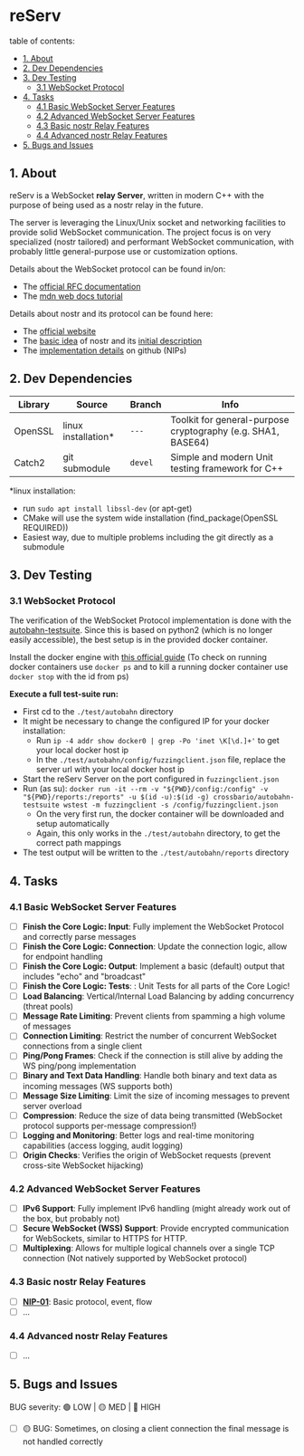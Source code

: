 # reServ

table of contents:
- [1. About](#1-about)
- [2. Dev Dependencies](#2-dev-dependencies)
- [3. Dev Testing](#3-dev-testing)
  - [3.1 WebSocket Protocol](#31-websocket-protocol)
- [4. Tasks](#4-tasks)
  - [4.1 Basic WebSocket Server Features](#41-basic-websocket-server-features)
  - [4.2 Advanced WebSocket Server Features](#42-advanced-websocket-server-features)
  - [4.3 Basic nostr Relay Features](#43-basic-nostr-relay-features)
  - [4.4 Advanced nostr Relay Features](#44-advanced-nostr-relay-features)
- [5. Bugs and Issues](#5-bugs-and-issues)

## 1. About

reServ is a WebSocket <b>relay Server</b>, written in modern C++ with the purpose of being used as a nostr relay in the future. 

The server is leveraging the Linux/Unix socket and networking facilities to provide solid WebSocket communication. The project focus is on very specialized (nostr tailored) and performant WebSocket communication, with probably little general-purpose use or customization options.

Details about the WebSocket protocol can be found in/on:
- The [official RFC documentation](https://www.rfc-editor.org/rfc/rfc6455)
- The [mdn web docs tutorial](https://developer.mozilla.org/en-US/docs/Web/API/WebSockets_API/Writing_WebSocket_servers)

Details about nostr and its protocol can be found here:
- The [official website](https://nostr.com/)
- The [basic idea](https://nostr.how/en/what-is-nostr) of nostr and its [initial description](https://fiatjaf.com/nostr.html)
- The [implementation details](https://github.com/nostr-protocol/nips) on github (NIPs)

## 2. Dev Dependencies

|Library        |Source               |Branch         |Info                                                           |
|---------------|---------------------|---------------|--------------------------------------------------------------|
|OpenSSL        |linux installation*  |`---`          |Toolkit for general-purpose cryptography (e.g. SHA1, BASE64)   |
|Catch2         |git submodule        |`devel`        |Simple and modern Unit testing framework for C++               |

*linux installation:
- run `sudo apt install libssl-dev` (or apt-get)
- CMake will use the system wide installation (find_package(OpenSSL REQUIRED))
- Easiest way, due to multiple problems including the git directly as a submodule

## 3. Dev Testing

### 3.1 WebSocket Protocol

The verification of the WebSocket Protocol implementation is done with the [autobahn-testsuite](https://github.com/crossbario/autobahn-testsuite). Since this is based on python2 (which is no longer easily accessible), the best setup is in the provided docker container.

Install the docker engine with [this official guide](https://docs.docker.com/engine/install/)
(To check on running docker containers use `docker ps` and to kill a running docker container use `docker stop` with the id from ps)

<b>Execute a full test-suite run:</b>
- First cd to the `./test/autobahn` directory
- It might be necessary to change the configured IP for your docker installation:
    - Run `ip -4 addr show docker0 | grep -Po 'inet \K[\d.]+'` to get your local docker host ip
    - In the `./test/autobahn/config/fuzzingclient.json` file, replace the server url with your local docker host ip
- Start the reServ Server on the port configured in `fuzzingclient.json`
- Run (as su): `docker run -it --rm -v "${PWD}/config:/config" -v "${PWD}/reports:/reports" -u $(id -u):$(id -g) crossbario/autobahn-testsuite wstest -m fuzzingclient -s /config/fuzzingclient.json`
    - On the very first run, the docker container will be downloaded and setup automatically
    - Again, this only works in the `./test/autobahn` directory, to get the correct path mappings
- The test output will be written to the `./test/autobahn/reports` directory


## 4. Tasks

### 4.1 Basic WebSocket Server Features

- [ ] **Finish the Core Logic: Input**: Fully implement the WebSocket Protocol and correctly parse messages
- [ ] **Finish the Core Logic: Connection**: Update the connection logic, allow for endpoint handling
- [ ] **Finish the Core Logic: Output**: Implement a basic (default) output that includes "echo" and "broadcast"
- [ ] **Finish the Core Logic: Tests**: : Unit Tests for all parts of the Core Logic!
- [ ] **Load Balancing**: Vertical/Internal Load Balancing by adding concurrency (threat pools) 
- [ ] **Message Rate Limiting**: Prevent clients from spamming a high volume of messages
- [ ] **Connection Limiting**: Restrict the number of concurrent WebSocket connections from a single client
- [ ] **Ping/Pong Frames**: Check if the connection is still alive by adding the WS ping/pong implementation
- [ ] **Binary and Text Data Handling**: Handle both binary and text data as incoming messages (WS supports both)
- [ ] **Message Size Limiting**: Limit the size of incoming messages to prevent server overload
- [ ] **Compression**: Reduce the size of data being transmitted (WebSocket protocol supports per-message compression!)
- [ ] **Logging and Monitoring**: Better logs and real-time monitoring capabilities (access logging, audit logging)
- [ ] **Origin Checks**: Verifies the origin of WebSocket requests (prevent cross-site WebSocket hijacking)

### 4.2 Advanced WebSocket Server Features

- [ ] **IPv6 Support**: Fully implement IPv6 handling (might already work out of the box, but probably not)
- [ ] **Secure WebSocket (WSS) Support**: Provide encrypted communication for WebSockets, similar to HTTPS for HTTP.
- [ ] **Multiplexing**: Allows for multiple logical channels over a single TCP connection (Not natively supported by WebSocket protocol)

### 4.3 Basic nostr Relay Features

- [ ] **[NIP-01](https://github.com/nostr-protocol/nips/blob/master/01.md)**: Basic protocol, event, flow
- [ ] ...

### 4.4 Advanced nostr Relay Features

- [ ] ...

## 5. Bugs and Issues

BUG severity: 🟢 LOW | 🟡 MED | 🔴 HIGH


- [ ] 🟡 BUG: Sometimes, on closing a client connection the final message is not handled correctly